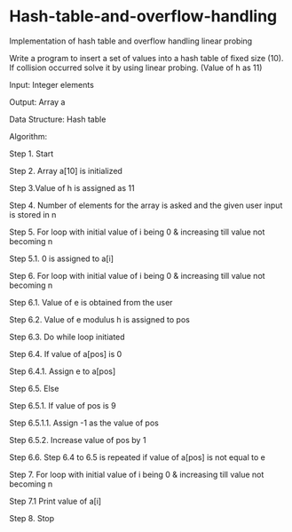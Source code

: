 # Hash-table-and-overflow-handling
Implementation of hash table and overflow handling linear probing
       
Write a program to insert a set of values into a hash table of fixed size (10). If collision occurred solve it by using linear probing. (Value of h as 11)

Input: Integer elements

Output: Array a

Data Structure: Hash table 

Algorithm:
 
Step 1. Start
 
Step 2. Array a[10] is initialized
 
Step 3.Value of h is assigned as 11
 
Step 4. Number of elements for the array is asked and the given user input is stored in n
 
Step 5. For loop with initial value of i being 0 & increasing till value not becoming n
   
Step 5.1. 0 is assigned to a[i]
 
Step 6. For loop with initial value of i being 0 & increasing till value not becoming n
   
Step 6.1. Value of e is obtained from the user
   
Step 6.2. Value of e modulus h is assigned to pos
   
Step 6.3. Do while loop initiated
   
Step 6.4. If value of a[pos] is 0
     
Step 6.4.1. Assign e to a[pos]
   
Step 6.5. Else
     
Step 6.5.1. If value of pos is 9
       
Step 6.5.1.1. Assign -1 as the value of pos
      
Step 6.5.2. Increase value of pos by 1
   
Step 6.6. Step 6.4 to 6.5 is repeated if value of a[pos] is not equal to e
  
Step 7. For loop with initial value of i being 0 & increasing till value not becoming n
    
Step 7.1 Print value of a[i] 
 
Step 8. Stop
